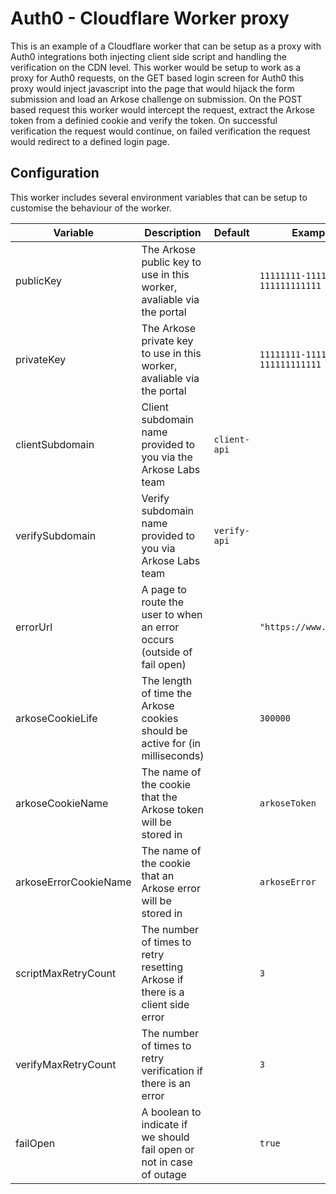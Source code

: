 # Auth0 - Cloudflare Worker proxy

This is an example of a Cloudflare worker that can be setup as a proxy with Auth0 integrations both injecting client side script and handling the verification on the CDN level. This worker would be setup to work as a proxy for Auth0 requests, on the GET based login screen for Auth0 this proxy would inject javascript into the page that would hijack the form submission and load an Arkose challenge on submission. On the POST based request this worker would intercept the request, extract the Arkose token from a definied cookie and verify the token. On successful verification the request would continue, on failed verification the request would redirect to a defined login page.

## Configuration
This worker includes several environment variables that can be setup to customise the behaviour of the worker.

| Variable              | Description                                                                          | Default        | Example Format                              |
| --------------------- | ------------------------------------------------------------------------------------ | -------------- | ------------------------------------------- |
| publicKey             | The Arkose public key to use in this worker, avaliable via the portal                |                | `11111111-1111-1111-1111-111111111111`      |
| privateKey            | The Arkose private key to use in this worker, avaliable via the portal               |                | `11111111-1111-1111-1111-111111111111`      |
| clientSubdomain       | Client subdomain name provided to you via the Arkose Labs team                       | `client-api`   |                                             |
| verifySubdomain       | Verify subdomain name provided to you via Arkose Labs team                           | `verify-api`   |                                             |
| errorUrl              | A page to route the user to when an error occurs (outside of fail open)              |                | `"https://www.arkoselabs.com"`              |
| arkoseCookieLife      | The length of time the Arkose cookies should be active for (in milliseconds)         |                | `300000`                                    |
| arkoseCookieName      | The name of the cookie that the Arkose token will be stored in                       |                | `arkoseToken`                               |
| arkoseErrorCookieName | The name of the cookie that an Arkose error will be stored in                        |                | `arkoseError`                               |
| scriptMaxRetryCount   | The number of times to retry resetting Arkose if there is a client side error        |                | `3`                                         |
| verifyMaxRetryCount   | The number of times to retry verification if there is an error                       |                | `3`                                         |
| failOpen              | A boolean to indicate if we should fail open or not in case of outage                |                | `true`                                      |
